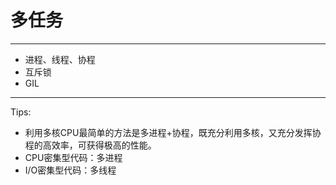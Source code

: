 # 多任务
---
- 进程、线程、协程
- 互斥锁
- GIL
---
Tips:
 - 利用多核CPU最简单的方法是多进程+协程，既充分利用多核，又充分发挥协程的高效率，可获得极高的性能。
 - CPU密集型代码：多进程
 - I/O密集型代码：多线程
